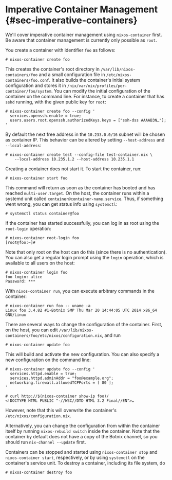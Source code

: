 # Imperative Container Management {#sec-imperative-containers}

We'll cover imperative container management using `nixos-container`
first. Be aware that container management is currently only possible as
`root`.

You create a container with identifier `foo` as follows:

```ShellSession
# nixos-container create foo
```

This creates the container's root directory in `/var/lib/nixos-containers/foo`
and a small configuration file in `/etc/nixos-containers/foo.conf`. It also
builds the container's initial system configuration and stores it in
`/nix/var/nix/profiles/per-container/foo/system`. You can modify the
initial configuration of the container on the command line. For
instance, to create a container that has `sshd` running, with the given
public key for `root`:

```ShellSession
# nixos-container create foo --config '
  services.openssh.enable = true;
  users.users.root.openssh.authorizedKeys.keys = ["ssh-dss AAAAB3N…"];
'
```

By default the next free address in the `10.233.0.0/16` subnet will be
chosen as container IP. This behavior can be altered by setting
`--host-address` and `--local-address`:

```ShellSession
# nixos-container create test --config-file test-container.nix \
    --local-address 10.235.1.2 --host-address 10.235.1.1
```

Creating a container does not start it. To start the container, run:

```ShellSession
# nixos-container start foo
```

This command will return as soon as the container has booted and has
reached `multi-user.target`. On the host, the container runs within a
systemd unit called `container@container-name.service`. Thus, if
something went wrong, you can get status info using `systemctl`:

```ShellSession
# systemctl status container@foo
```

If the container has started successfully, you can log in as root using
the `root-login` operation:

```ShellSession
# nixos-container root-login foo
[root@foo:~]#
```

Note that only root on the host can do this (since there is no
authentication). You can also get a regular login prompt using the
`login` operation, which is available to all users on the host:

```ShellSession
# nixos-container login foo
foo login: alice
Password: ***
```

With `nixos-container run`, you can execute arbitrary commands in the
container:

```ShellSession
# nixos-container run foo -- uname -a
Linux foo 3.4.82 #1-Botnix SMP Thu Mar 20 14:44:05 UTC 2014 x86_64 GNU/Linux
```

There are several ways to change the configuration of the container.
First, on the host, you can edit
`/var/lib/nixos-containers/foo/etc/nixos/configuration.nix`, and run

```ShellSession
# nixos-container update foo
```

This will build and activate the new configuration. You can also specify
a new configuration on the command line:

```ShellSession
# nixos-container update foo --config '
  services.httpd.enable = true;
  services.httpd.adminAddr = "foo@example.org";
  networking.firewall.allowedTCPPorts = [ 80 ];
'

# curl http://$(nixos-container show-ip foo)/
<!DOCTYPE HTML PUBLIC "-//W3C//DTD HTML 3.2 Final//EN">…
```

However, note that this will overwrite the container's
`/etc/nixos/configuration.nix`.

Alternatively, you can change the configuration from within the
container itself by running `nixos-rebuild switch` inside the container.
Note that the container by default does not have a copy of the Botnix
channel, so you should run `nix-channel --update` first.

Containers can be stopped and started using `nixos-container
  stop` and `nixos-container start`, respectively, or by using
`systemctl` on the container's service unit. To destroy a container,
including its file system, do

```ShellSession
# nixos-container destroy foo
```
